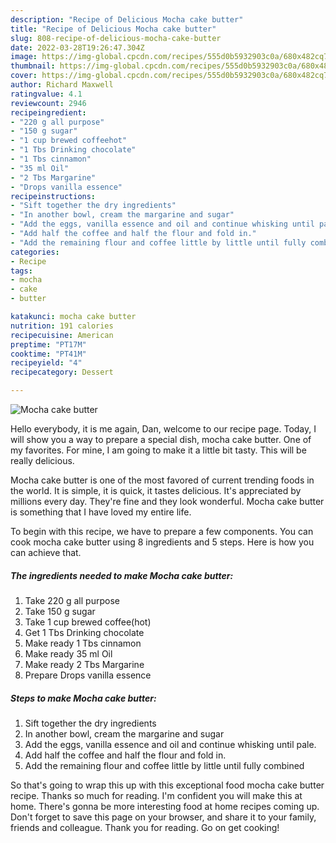 ```yaml
---
description: "Recipe of Delicious Mocha cake butter"
title: "Recipe of Delicious Mocha cake butter"
slug: 808-recipe-of-delicious-mocha-cake-butter
date: 2022-03-28T19:26:47.304Z
image: https://img-global.cpcdn.com/recipes/555d0b5932903c0a/680x482cq70/mocha-cake-butter-recipe-main-photo.jpg
thumbnail: https://img-global.cpcdn.com/recipes/555d0b5932903c0a/680x482cq70/mocha-cake-butter-recipe-main-photo.jpg
cover: https://img-global.cpcdn.com/recipes/555d0b5932903c0a/680x482cq70/mocha-cake-butter-recipe-main-photo.jpg
author: Richard Maxwell
ratingvalue: 4.1
reviewcount: 2946
recipeingredient:
- "220 g all purpose"
- "150 g sugar"
- "1 cup brewed coffeehot"
- "1 Tbs Drinking chocolate"
- "1 Tbs cinnamon"
- "35 ml Oil"
- "2 Tbs Margarine"
- "Drops vanilla essence"
recipeinstructions:
- "Sift together the dry ingredients"
- "In another bowl, cream the margarine and sugar"
- "Add the eggs, vanilla essence and oil and continue whisking until pale."
- "Add half the coffee and half the flour and fold in."
- "Add the remaining flour and coffee little by little until fully combined"
categories:
- Recipe
tags:
- mocha
- cake
- butter

katakunci: mocha cake butter 
nutrition: 191 calories
recipecuisine: American
preptime: "PT17M"
cooktime: "PT41M"
recipeyield: "4"
recipecategory: Dessert

---
```



![Mocha cake butter](https://img-global.cpcdn.com/recipes/555d0b5932903c0a/680x482cq70/mocha-cake-butter-recipe-main-photo.jpg)

Hello everybody, it is me again, Dan, welcome to our recipe page. Today, I will show you a way to prepare a special dish, mocha cake butter. One of my favorites. For mine, I am going to make it a little bit tasty. This will be really delicious.

Mocha cake butter is one of the most favored of current trending foods in the world. It is simple, it is quick, it tastes delicious. It's appreciated by millions every day. They're fine and they look wonderful. Mocha cake butter is something that I have loved my entire life.




To begin with this recipe, we have to prepare a few components. You can cook mocha cake butter using 8 ingredients and 5 steps. Here is how you can achieve that.

<!--inarticleads1-->

##### The ingredients needed to make Mocha cake butter:

1. Take 220 g all purpose
1. Take 150 g sugar
1. Take 1 cup brewed coffee(hot)
1. Get 1 Tbs Drinking chocolate
1. Make ready 1 Tbs cinnamon
1. Make ready 35 ml Oil
1. Make ready 2 Tbs Margarine
1. Prepare Drops vanilla essence




<!--inarticleads2-->

##### Steps to make Mocha cake butter:

1. Sift together the dry ingredients
1. In another bowl, cream the margarine and sugar
1. Add the eggs, vanilla essence and oil and continue whisking until pale.
1. Add half the coffee and half the flour and fold in.
1. Add the remaining flour and coffee little by little until fully combined




So that's going to wrap this up with this exceptional food mocha cake butter recipe. Thanks so much for reading. I'm confident you will make this at home. There's gonna be more interesting food at home recipes coming up. Don't forget to save this page on your browser, and share it to your family, friends and colleague. Thank you for reading. Go on get cooking!
